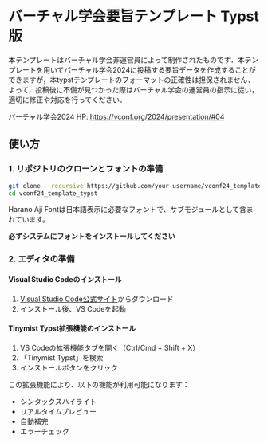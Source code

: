 # バーチャル学会要旨テンプレート Typst版

本テンプレートはバーチャル学会非運営員によって制作されたものです．本テンプレートを用いてバーチャル学会2024に投稿する要旨データを作成することができますが，本typstテンプレートのフォーマットの正確性は担保されません．
よって，投稿後に不備が見つかった際はバーチャル学会の運営員の指示に従い，適切に修正や対応を行ってください．

バーチャル学会2024 HP: <https://vconf.org/2024/presentation/#04>

## 使い方

### 1. リポジトリのクローンとフォントの準備

```bash
git clone --recursive https://github.com/your-username/vconf24_template_typst.git
cd vconf24_template_typst
```

Harano Aji Fontは日本語表示に必要なフォントで、サブモジュールとして含まれています。

**必ずシステムにフォントをインストールしてください**

### 2. エディタの準備

#### Visual Studio Codeのインストール

1. [Visual Studio Code公式サイト](https://code.visualstudio.com/)からダウンロード
2. インストール後、VS Codeを起動

#### Tinymist Typst拡張機能のインストール

1. VS Codeの拡張機能タブを開く（Ctrl/Cmd + Shift + X）
2. 「Tinymist Typst」を検索
3. インストールボタンをクリック

この拡張機能により、以下の機能が利用可能になります：
- シンタックスハイライト
- リアルタイムプレビュー
- 自動補完
- エラーチェック

